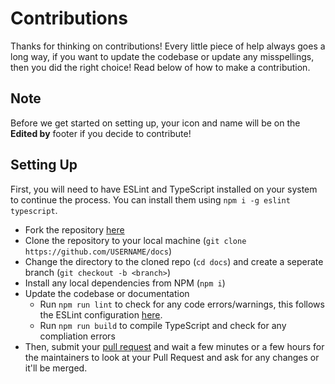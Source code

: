 # Contributions
Thanks for thinking on contributions! Every little piece of help always goes a long way, if you want to update the codebase or update any misspellings, then you did the right choice! Read below of how to make a contribution.

## Note
Before we get started on setting up, your icon and name will be on the **Edited by** footer if you decide to contribute!

## Setting Up
First, you will need to have ESLint and TypeScript installed on your system to continue the process. You can install them using ``npm i -g eslint typescript``.

- Fork the repository [here](https://github.com/auguwu/docs/fork)
- Clone the repository to your local machine (``git clone https://github.com/USERNAME/docs``)
- Change the directory to the cloned repo (``cd docs``) and create a seperate branch (``git checkout -b <branch>``)
- Install any local dependencies from NPM (``npm i``)
- Update the codebase or documentation
  - Run ``npm run lint`` to check for any code errors/warnings, this follows the ESLint configuration [here](https://github.com/auguwu/eslint-config).
  - Run ``npm run build`` to compile TypeScript and check for any compliation errors
- Then, submit your [pull request](https://github.com/auguwu/docs/compare) and wait a few minutes or a few hours for the maintainers to look at your Pull Request and ask for any changes or it'll be merged.